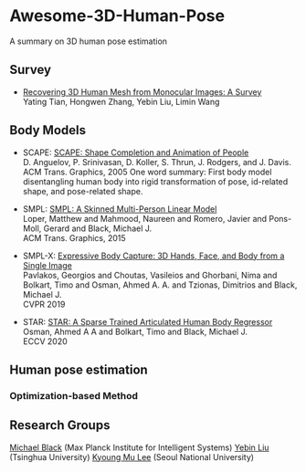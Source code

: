 # Awesome-3D-Human-Pose
A summary on 3D human pose estimation

## Survey
* [Recovering 3D Human Mesh from Monocular Images: A Survey](https://arxiv.org/abs/2203.01923)</br>
Yating Tian, Hongwen Zhang, Yebin Liu, Limin Wang</br>

## Body Models
* SCAPE: [SCAPE: Shape Completion and Animation of People](https://ai.stanford.edu/~drago/Papers/shapecomp.pdf)</br>
D. Anguelov, P. Srinivasan, D. Koller, S. Thrun, J. Rodgers, and J. Davis. ACM Trans. Graphics, 2005
One word summary: First body model disentangling human body into rigid transformation of pose, id-related shape, and pose-related shape.

* SMPL: [SMPL: A Skinned Multi-Person Linear Model](https://smpl.is.tue.mpg.de)</br>
Loper, Matthew and Mahmood, Naureen and Romero, Javier and Pons-Moll, Gerard and Black, Michael J.</br>
ACM Trans. Graphics, 2015

* SMPL-X: [Expressive Body Capture: 3D Hands, Face, and Body from a Single Image](https://smpl-x.is.tue.mpg.de/)</br>
Pavlakos, Georgios and Choutas, Vasileios and Ghorbani, Nima and Bolkart, Timo and Osman, Ahmed A. A. and Tzionas, Dimitrios and Black, Michael J.</br>
CVPR 2019

* STAR: [STAR: A Sparse Trained Articulated Human Body Regressor](https://star.is.tue.mpg.de)</br>
Osman, Ahmed A A and Bolkart, Timo and Black, Michael J.</br>
ECCV 2020


## Human pose estimation 

### Optimization-based Method 

## Research Groups
[Michael Black](http://ps.is.mpg.de) (Max Planck Institute for Intelligent Systems)
[Yebin Liu](http://www.liuyebin.com) (Tsinghua University) 
[Kyoung Mu Lee](https://cv.snu.ac.kr/index.php/~kmlee/) (Seoul National University)
